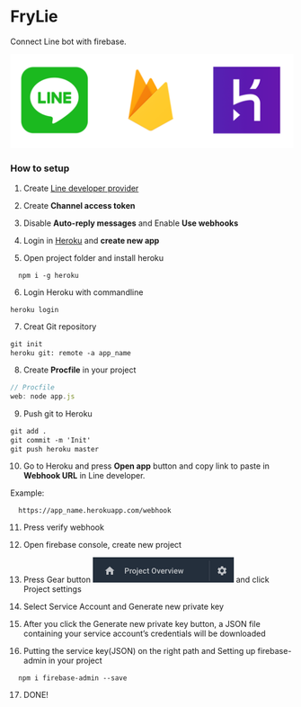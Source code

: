 # FryLie
Connect Line bot with firebase.

![intro](doc/intro.png)

### How to setup

1. Create [Line developer provider](https://developers.line.biz/console/register/messaging-api/provider/)

2. Create __Channel access token__

3. Disable __Auto-reply messages__ and Enable __Use webhooks__

4. Login in [Heroku](https://dashboard.heroku.com/apps) and __create new app__

5. Open project folder and install heroku
``` 
  npm i -g heroku 
```

6. Login Heroku with commandline
``` 
heroku login 
```

7. Creat Git repository
``` 
git init
heroku git: remote -a app_name
```

8. Create __Procfile__ in your project
```js
// Procfile
web: node app.js
```

9. Push git to Heroku
```
git add .
git commit -m 'Init'
git push heroku master
```

10. Go to Heroku and press __Open app__ button and copy link to paste in __Webhook URL__ in Line developer.

Example:
```
  https://app_name.herokuapp.com/webhook
```
11. Press verify webhook 

12. Open firebase console, create new project

13. Press Gear button ![gear button](doc/firebase-setting.png) and click Project settings

14. Select Service Account and Generate new private key

15. After you click the Generate new private key button, a JSON file containing your service account’s credentials will be downloaded

16. Putting the service key(JSON) on the right path and Setting up firebase-admin in your project
```
  npm i firebase-admin --save
```

17. DONE!